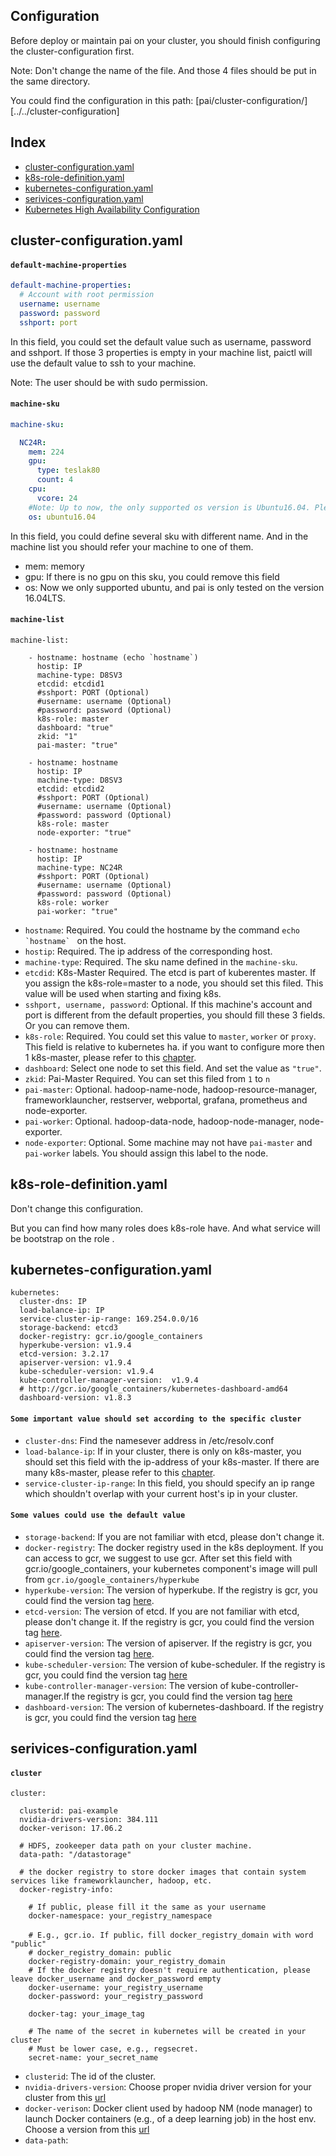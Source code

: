 ## Configuration

Before deploy or maintain pai on your cluster, you should finish configuring the cluster-configuration first.

Note: Don't change the name of the file. And those 4 files should be put in the same directory.


You could find the configuration in this path: [pai/cluster-configuration/][../../cluster-configuration]

## Index

- [cluster-configuration.yaml](#cluster_configuration)
- [k8s-role-definition.yaml](#k8s_role_definition)
- [kubernetes-configuration.yaml](#kubernetes_configuration)
- [serivices-configuration.yaml](#services_configuration)
- [Kubernetes High Availability Configuration](#k8s-high-availability-configuration)

## cluster-configuration.yaml <a name="cluster_configuration"></a>

#### ```default-machine-properties```

```YAML
default-machine-properties:
  # Account with root permission
  username: username
  password: password
  sshport: port
```

In this field, you could set the default value such as username, password and sshport. If those 3 properties is empty in your machine list, paictl will use the default value to ssh to your machine.

Note: The user should be with sudo permission.

#### ```machine-sku```

```YAML
machine-sku:

  NC24R:
    mem: 224
    gpu:
      type: teslak80
      count: 4
    cpu:
      vcore: 24
    #Note: Up to now, the only supported os version is Ubuntu16.04. Please do not change it here.
    os: ubuntu16.04

```

In this field, you could define several sku with different name. And in the machine list you should refer your machine to one of them.

- mem: memory
- gpu: If there is no gpu on this sku, you could remove this field
- os: Now we only supported ubuntu, and pai is only tested on the version 16.04LTS.

#### ```machine-list```

```
machine-list:

    - hostname: hostname (echo `hostname`)
      hostip: IP
      machine-type: D8SV3
      etcdid: etcdid1
      #sshport: PORT (Optional)
      #username: username (Optional)
      #password: password (Optional)
      k8s-role: master
      dashboard: "true"
      zkid: "1"
      pai-master: "true"

    - hostname: hostname
      hostip: IP
      machine-type: D8SV3
      etcdid: etcdid2
      #sshport: PORT (Optional)
      #username: username (Optional)
      #password: password (Optional)
      k8s-role: master
      node-exporter: "true"

    - hostname: hostname
      hostip: IP
      machine-type: NC24R
      #sshport: PORT (Optional)
      #username: username (Optional)
      #password: password (Optional)
      k8s-role: worker
      pai-worker: "true"
```



- ```hostname```: Required. You could the hostname by the command ```echo `hostname` ``` on the host.
- ```hostip```: Required. The ip address of the corresponding host.
- ```machine-type```: Required. The sku name defined in the ```machine-sku```.
- ```etcdid```: K8s-Master Required. The etcd is part of kuberentes master. If you assign the k8s-role=master to a node, you should set this filed. This value will be used when starting and fixing k8s.
- ```sshport, username, password```: Optional. If this machine's account and port is different from the default properties, you should fill these 3 fields. Or you can remove them.
- ```k8s-role```: Required. You could set this value to ```master```, ```worker``` or ```proxy```. This field is relative to kubernetes ha. if you want to configure more then 1 k8s-master, please refer to this [chapter]((#k8s-high-availability-configuration)).
- ```dashboard```: Select one node to set this field. And set the value as ``` "true" ```.
- ```zkid```: Pai-Master Required. You can set this filed from ```1``` to ```n```
- ```pai-master```: Optional. hadoop-name-node, hadoop-resource-manager, frameworklauncher, restserver, webportal, grafana, prometheus and node-exporter.
- ```pai-worker```: Optional. hadoop-data-node, hadoop-node-manager, node-exporter.
- ```node-exporter```: Optional. Some machine may not have ```pai-master``` and ```pai-worker``` labels. You should assign this label to the node.


## k8s-role-definition.yaml <a name="k8s_role_definition"></a>

Don't change this configuration.

But you can find how many roles does k8s-role have. And what service will be bootstrap on the role
.

## kubernetes-configuration.yaml <a name="kubernetes_configuration"></a>

```
kubernetes:
  cluster-dns: IP
  load-balance-ip: IP
  service-cluster-ip-range: 169.254.0.0/16
  storage-backend: etcd3
  docker-registry: gcr.io/google_containers
  hyperkube-version: v1.9.4
  etcd-version: 3.2.17
  apiserver-version: v1.9.4
  kube-scheduler-version: v1.9.4
  kube-controller-manager-version:  v1.9.4
  # http://gcr.io/google_containers/kubernetes-dashboard-amd64
  dashboard-version: v1.8.3
```

#### ```Some important value should set according to the specific cluster  ```

- ```cluster-dns```: Find the namesever address in  /etc/resolv.conf
- ```load-balance-ip```: If in your cluster, there is only on k8s-master, you should set this field with the ip-address of your k8s-master. If there are many k8s-master, please refer to this [chapter](#k8s-high-availability-configuration).
- ```service-cluster-ip-range```: In this field, you should specify an ip range which shouldn't overlap with your current host's ip in your cluster.



#### ```Some values could use the default value```
- ```storage-backend```: If you are not familiar with etcd, please don't change it.
- ```docker-registry```: The docker registry used in the k8s deployment. If you can access to gcr, we suggest to use gcr. After set this field with gcr.io/google_containers, your kubernetes component's image will pull from ```gcr.io/google_containers/hyperkube```
- ```hyperkube-version```: The version of hyperkube. If the registry is gcr, you could find the version tag [here](https://console.cloud.google.com/gcr/images/google-containers/GLOBAL/hyperkube?gcrImageListsize=50).
- ```etcd-version```: The version of etcd. If you are not familiar with etcd, please don't change it. If the registry is gcr, you could find the version tag [here](https://console.cloud.google.com/gcr/images/google-containers/GLOBAL/etcd?gcrImageListsize=50).
- ```apiserver-version```: The version of apiserver. If the registry is gcr, you could find the version tag [here](https://console.cloud.google.com/gcr/images/google-containers/GLOBAL/kube-apiserver?gcrImageListsize=50).
- ```kube-scheduler-version```: The version of kube-scheduler. If the registry is gcr, you could find the version tag [here](https://console.cloud.google.com/gcr/images/google-containers/GLOBAL/kube-scheduler?gcrImageListsize=50)
- ```kube-controller-manager-version```: The version of kube-controller-manager.If the registry is gcr, you could find the version tag [here](https://console.cloud.google.com/gcr/images/google-containers/GLOBAL/cloud-controller-manager?gcrImageListsize=50)
- ```dashboard-version```: The version of kubernetes-dashboard. If the registry is gcr, you could find the version tag [here](https://console.cloud.google.com/gcr/images/google-containers/GLOBAL/kubernetes-dashboard-amd64?gcrImageListsize=50)

## serivices-configuration.yaml <a name="services_configuration"></a>

#### ```cluster```

```
cluster:

  clusterid: pai-example
  nvidia-drivers-version: 384.111
  docker-verison: 17.06.2

  # HDFS, zookeeper data path on your cluster machine.
  data-path: "/datastorage"

  # the docker registry to store docker images that contain system services like frameworklauncher, hadoop, etc.
  docker-registry-info:

    # If public, please fill it the same as your username
    docker-namespace: your_registry_namespace

    # E.g., gcr.io. If public，fill docker_registry_domain with word "public"
    # docker_registry_domain: public
    docker-registry-domain: your_registry_domain
    # If the docker registry doesn't require authentication, please leave docker_username and docker_password empty
    docker-username: your_registry_username
    docker-password: your_registry_password

    docker-tag: your_image_tag

    # The name of the secret in kubernetes will be created in your cluster
    # Must be lower case, e.g., regsecret.
    secret-name: your_secret_name
```


- ```clusterid```: The id of the cluster.
- ```nvidia-drivers-version```: Choose proper nvidia driver version for your cluster from this [url](http://www.nvidia.com/object/linux-amd64-display-archive.html)
- ```docker-verison```: Docker client used by hadoop NM (node manager) to launch Docker containers (e.g., of a deep learning job) in the host env. Choose a version from this [url](https://download.docker.com/linux/static/stable/x86_64/)
- ```data-path```: